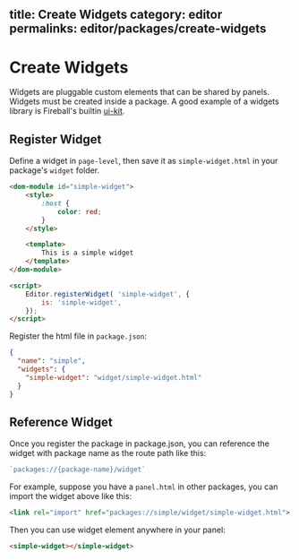 title: Create Widgets
category: editor
permalinks: editor/packages/create-widgets
---

# Create Widgets

Widgets are pluggable custom elements that can be shared by panels. Widgets must be created inside a package. A good example of a widgets library is Fireball's builtin [ui-kit](https://github.com/fireball-packages/ui-kit).

## Register Widget

Define a widget in `page-level`, then save it as `simple-widget.html` in your package's `widget` folder.

```html
<dom-module id="simple-widget">
    <style>
        :host {
            color: red;
        }
    </style>

    <template>
        This is a simple widget
    </template>
</dom-module>

<script>
    Editor.registerWidget( 'simple-widget', {
        is: 'simple-widget',
    });
</script>
```
Register the html file in `package.json`:

```json
{
  "name": "simple",
  "widgets": {
    "simple-widget": "widget/simple-widget.html"
  }
}
```

## Reference Widget

Once you register the package in package.json, you can reference the widget with package name as the route path like this:

```js
`packages://{package-name}/widget`
```

For example, suppose you have a `panel.html` in other packages, you can import the widget above like this:

```html
<link rel="import" href="packages://simple/widget/simple-widget.html">
```

Then you can use widget element anywhere in your panel:

```html
<simple-widget></simple-widget>
```
